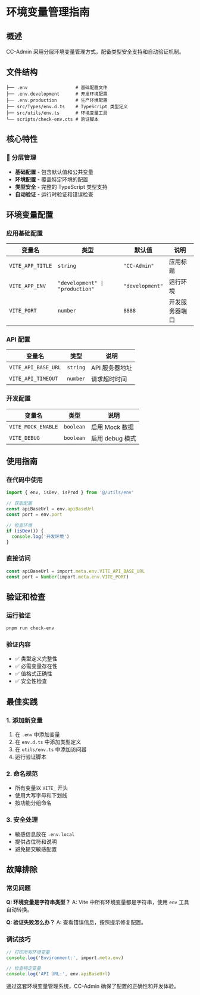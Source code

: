 # 环境变量管理指南

## 概述

CC-Admin 采用分层环境变量管理方式，配备类型安全支持和自动验证机制。

## 文件结构

```
├── .env                  # 基础配置文件
├── .env.development      # 开发环境配置
├── .env.production       # 生产环境配置
├── src/Types/env.d.ts    # TypeScript 类型定义
├── src/utils/env.ts      # 环境变量工具
└── scripts/check-env.cts # 验证脚本
```

## 核心特性

### 🔧 分层管理

- **基础配置** - 包含默认值和公共变量
- **环境配置** - 覆盖特定环境的配置
- **类型安全** - 完整的 TypeScript 类型支持
- **自动验证** - 运行时验证和错误检查

## 环境变量配置

### 应用基础配置

| 变量名           | 类型                            | 默认值          | 说明           |
| ---------------- | ------------------------------- | --------------- | -------------- |
| `VITE_APP_TITLE` | `string`                        | `"CC-Admin"`    | 应用标题       |
| `VITE_APP_ENV`   | `"development" \| "production"` | `"development"` | 运行环境       |
| `VITE_PORT`      | `number`                        | `8888`          | 开发服务器端口 |

### API 配置

| 变量名              | 类型     | 说明           |
| ------------------- | -------- | -------------- |
| `VITE_API_BASE_URL` | `string` | API 服务器地址 |
| `VITE_API_TIMEOUT`  | `number` | 请求超时时间   |

### 开发配置

| 变量名             | 类型      | 说明            |
| ------------------ | --------- | --------------- |
| `VITE_MOCK_ENABLE` | `boolean` | 启用 Mock 数据  |
| `VITE_DEBUG`       | `boolean` | 启用 debug 模式 |

## 使用指南

### 在代码中使用

```typescript
import { env, isDev, isProd } from '@/utils/env'

// 获取配置
const apiBaseUrl = env.apiBaseUrl
const port = env.port

// 检查环境
if (isDev()) {
  console.log('开发环境')
}
```

### 直接访问

```typescript
const apiBaseUrl = import.meta.env.VITE_API_BASE_URL
const port = Number(import.meta.env.VITE_PORT)
```

## 验证和检查

### 运行验证

```bash
pnpm run check-env
```

### 验证内容

- ✅ 类型定义完整性
- ✅ 必需变量存在性
- ✅ 值格式正确性
- ✅ 安全性检查

## 最佳实践

### 1. 添加新变量

1. 在 `.env` 中添加变量
2. 在 `env.d.ts` 中添加类型定义
3. 在 `utils/env.ts` 中添加访问器
4. 运行验证脚本

### 2. 命名规范

- 所有变量以 `VITE_` 开头
- 使用大写字母和下划线
- 按功能分组命名

### 3. 安全处理

- 敏感信息放在 `.env.local`
- 提供占位符和说明
- 避免提交敏感配置

## 故障排除

### 常见问题

**Q: 环境变量是字符串类型？**
A: Vite 中所有环境变量都是字符串，使用 `env` 工具自动转换。

**Q: 验证失败怎么办？**
A: 查看错误信息，按照提示修复配置。

### 调试技巧

```typescript
// 打印所有环境变量
console.log('Environment:', import.meta.env)

// 检查特定变量
console.log('API URL:', env.apiBaseUrl)
```

通过这套环境变量管理系统，CC-Admin 确保了配置的正确性和开发体验。
